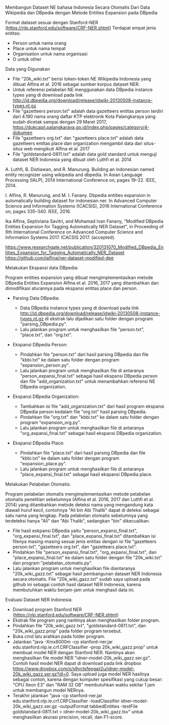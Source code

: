 Membangun Dataset NE bahasa Indonesia Secara Otomatis Dari Data Wikipedia dan DBpedia dengan Metode Entities Expansion pada DBpedia

Format dataset sesuai dengan Stanford-NER (https://nlp.stanford.edu/software/CRF-NER.shtml) 
Terdapat empat jenis entitas:
  - Person untuk nama orang
  - Place untuk nama tempat
  - Organisation untuk nama organisasi
  - O untuk other

Data yang Digunakan

- File "20k_wiki.txt" berisi token-token NE Wikipedia Indonesia yang dibuat Alfina et al. 2016 sebagai sumber korpus dataset NER.
- Untuk referensi pelabelan NE menggunakan data DBpedia instance types yang di download pada link http://id.dbpedia.org/download/release/idwiki-20130508-instance-types.nt.gz
- File "gazetteers person.txt" adalah data gazetteers entitas person terdiri dari 4.190 nama orang daftar KTP elektronik Kota Palangkaraya yang sudah dicetak sampai dengan 29 Maret 2017, https://dukcapil.palangkaraya.go.id/index.php/pages/category/4-dokumen
- File "gazetteers org.txt" dan "gazetteers place.txt" adalah data gazetteers entitas place dan organization mengambil data dari situs-situs web mengikuti Alfina et al. 2017
- File "goldstandard-0811.txt" adalah data gold standard untuk menguji dataset NER Indonesia yang dibuat oleh Luthfi et al. 2014

A. Luthfi, B. Distiawan, and R. Manurung. Building an indonesian named entity recognizer using wikipedia and dbpedia. In Asian Language Processing (IALP), 2014 International Conference on, pages 19–22. IEEE, 2014.

I. Alfina, R. Manurung, and M. I. Fanany.  Dbpedia entities expansion in automatically building dataset for indonesian ner. In Advanced Computer Science and Information Systems (ICACSIS), 2016 International Conference on, pages 335–340. IEEE, 2016.

Ika Alfina, Septiviana Savitri, and Mohamad Ivan Fanany, "Modified DBpedia Entities Expansion for Tagging Automatically NER Dataset", in Proceeding of 9th International Conference on Advanced Computer Science and Information Systems 2017. ICACSIS 2017. (accepted).

https://www.researchgate.net/publication/320131070_Modified_DBpedia_Entities_Expansion_for_Tagging_Automatically_NER_Dataset 
https://github.com/ialfina/ner-dataset-modified-dee

Melakukan Ekspansi data DBpedia:

Program entities expansion yang dibuat mengimplementasikan metode DBpedia Entities Expansion Alfina et al. 2016, 2017 yang ditambahkan dan dimodifikasi aturannya pada ekspansi entitas place dan person.

- Parsing Data DBpedia:
  - Data DBpedia instance types yang di download pada link http://id.dbpedia.org/download/release/idwiki-20130508-instance-types.nt.gz di ekstrak lalu dijadikan satu folder dengan program "parsing_DBpedia.py". 
  - Lalu jalankan program untuk menghasilkan file "person.txt", "place.txt", dan "org.txt".

- Ekspansi DBpedia Person:
  - Pindahkan file "person.txt" dari hasil parsing DBpedia dan file "kbbi.txt" ke dalam satu folder dengan program "expansion_person.py". 
  - Lalu jalankan program untuk menghasilkan file di antaranya "person_expansi_final.txt" sebagai hasil ekspansi DBpedia person dan file "add_organization.txt" untuk menambahkan referensi NE DBpedia organization.
  
- Ekspansi DBpedia Organization:
  - Tambahkan isi file "add_organization.txt" dari hasil program ekspansi DBpedia person kedalam file "org.txt" hasil parsing DBpedia. 
  - Pindahkan file "org.txt" dan "kbbi.txt" ke dalam satu folder dengan program "expansion_org.py". 
  - Lalu jalankan program untuk menghasilkan file di antaranya "org_expansi_final.txt" sebagai hasil ekspansi DBpedia organization.

- Ekspansi DBpedia Place:
  - Pindahkan file "place.txt" dari hasil parsing DBpedia dan file "kbbi.txt" ke dalam satu folder dengan program "expansion_place.py". 
  - Lalu jalankan program untuk menghasilkan file di antaranya "place_expansi_final.txt" sebagai hasil ekspansi DBpedia place.

Melakukan Pelabelan Otomatis:

Program pelabelan otomatis mengimplementasikan metode pelabelan otomatis penelitian sebelumnya (Alfina et al. 2016, 2017 dan Luthfi et al. 2014) yang ditambahkan metode deteksi nama yang mengandung kata diawali huruf kecil, contohnya "Ali bin Abi Thalib" dapat di deteksi sebagai satu nama yang lengkap. Pada pelabelan otomatis sebelumnya yang terdeteksi hanya "Ali" dan "Abi Thalib", sedangkan "bin" dikecualikan.

- File hasil eskpansi DBpedia yaitu "person_expansi_final.txt", "org_expansi_final.txt", dan "place_expansi_final.txt" ditambahkan isi filenya masing-masing sesuai jenis entitas dengan isi file "gazetteers person.txt", "gazetteers org.txt", dan "gazetteers place.txt".
- Pindahkan file "person_expansi_final.txt", "org_expansi_final.txt", dan "place_expansi_final.txt" ke dalam satu folder dengan file "20k_wiki.txt" dan program "pelabelan_otomatis.py".
- Lalu jalankan program untuk menghasilkan file diantaranya "20k_wiki_gazz.txt" sebagai hasil pembangunan dataset NER Indonesia secara otomatis. File "20k_wiki_gazz.txt" sudah saya upload pada github ini sebagai contoh hasil dataset NER Indonesia, karena membutuhkan waktu berjam-jam untuk menghasil data ini.

Evaluasi Dataset NER Indonesia:

- Download program Stanford NER (https://nlp.stanford.edu/software/CRF-NER.shtml)
- Ekstrak file program yang nantinya akan menghasilkan folder program.
- Pindahkan file "20k_wiki_gazz.txt", "goldstandard-0811.txt", dan "20k_wiki_gazz.prop" pada folder program tersebut.
- Buka cmd lalu arahkan pada folder program.
- Jalankan "java -Xmx8000m -cp stanford-ner.jar edu.stanford.nlp.ie.crf.CRFClassifier -prop 20k_wiki_gazz.prop" untuk membuat model NER dengan Stanford NER. Nantinya akan menghasilkan file model NER "idner-model-20k_wiki_gazz.ser.gz". Contoh hasil model NER dapat di download pada link dropbox https://www.dropbox.com/s/s9yctsfepgaii2u/idner-model-20k_wiki_gazz.ser.gz?dl=0. Saya upload juga model NER hasilnya sebagai contoh, karena dengan komputer spesifikasi yang cukup besar: "CPU Xeon E3" dan "RAM 32 GB" membutuhkan waktu sekitar 1 jam untuk membangun model NERnya.  
- Terakhir jalankan "java -cp stanford-ner.jar edu.stanford.nlp.ie.crf.CRFClassifier -loadClassifier idner-model-20k_wiki_gazz.ser.gz -outputFormat tabbedEntities -testFile goldstandard-0811.txt > idner-model-20k_wiki_gazz.tsv" untuk menghasilkan akurasi precision, recall, dan F1-score.
